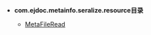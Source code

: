 





- **com.ejdoc.metainfo.seralize.resource目录**

	- [MetaFileRead](metaInfoSeralize/com/ejdoc/metainfo/seralize/resource/MetaFileRead.md)
